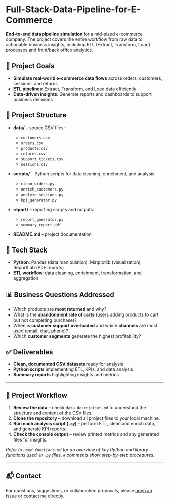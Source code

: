 # Full-Stack-Data-Pipeline-for-E-Commerce

**End-to-end data pipeline simulation** for a mid-sized e-commerce company. The project covers the entire workflow from raw data to actionable business insights, including ETL (Extract, Transform, Load) processes and front/back office analytics.

## 🎯 Project Goals

* **Simulate real-world e-commerce data flows** across orders, customers, sessions, and returns
* **ETL pipelines**: Extract, Transform, and Load data efficiently
* **Data-driven insights**: Generate reports and dashboards to support business decisions

## 📁 Project Structure

* **data/** – source CSV files:

  * `customers.csv`
  * `orders.csv`
  * `products.csv`
  * `returns.csv`
  * `support_tickets.csv`
  * `sessions.csv`
* **scripts/** – Python scripts for data cleaning, enrichment, and analysis:

  * `clean_orders.py`
  * `enrich_customers.py`
  * `analyze_sessions.py`
  * `kpi_generator.py`
* **report/** – reporting scripts and outputs:

  * `report_generator.py`
  * `summary_report.pdf`
* **README.md** – project documentation

## 🔧 Tech Stack

* **Python**: Pandas (data manipulation), Matplotlib (visualization), ReportLab (PDF reports)
* **ETL workflow**: data cleaning, enrichment, transformation, and aggregation

## 📊 Business Questions Addressed

* Which products are **most returned** and why?
* What is the **abandonment rate of carts** (users adding products to cart but not completing purchase)?
* When is **customer support overloaded** and which **channels** are most used (email, chat, phone)?
* Which **customer segments** generate the highest profitability?

## ✅ Deliverables

* **Clean, documented CSV datasets** ready for analysis
* **Python scripts** implementing ETL, KPIs, and data analysis
* **Summary reports** highlighting insights and metrics

---
## 🧪 Project Workflow

1. **Review the data** – check `data_description.md` to understand the structure and content of the CSV files.
2. **Clone the repository** – download all project files to your local machine.
3. **Run each analysis script (`.py`)** – perform ETL, clean and enrich data, and generate KPI reports.
4. **Check the console output** – review printed metrics and any generated files for insights.

*Refer to `used_functions.md` for an overview of key Python and library functions used.*
*In `.py` files, `#` comments show step-by-step procedures.*

---

## 📬 Contact

For questions, suggestions, or collaboration proposals, please [open an issue](https://github.com/your-repo/issues) or contact me directly.
